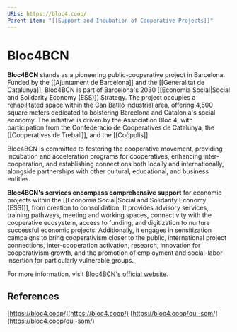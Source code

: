 ```yaml
---
URLs: https://bloc4.coop/
Parent item: "[[Support and Incubation of Cooperative Projects]]"
---
```

# Bloc4BCN

**Bloc4BCN** stands as a pioneering public-cooperative project in Barcelona. Funded by the [[Ajuntament de Barcelona]] and the [[Generalitat de Catalunya]], Bloc4BCN is part of Barcelona's 2030 [[Economia Social|Social and Solidarity Economy (ESS)]] Strategy. The project occupies a rehabilitated space within the Can Batlló industrial area, offering 4,500 square meters dedicated to bolstering Barcelona and Catalonia's social economy. The initiative is driven by the Association Bloc 4, with participation from the Confederació de Cooperatives de Catalunya, the [[Cooperatives de Treball]], and the [[Coòpolis]].

Bloc4BCN is committed to fostering the cooperative movement, providing incubation and acceleration programs for cooperatives, enhancing inter-cooperation, and establishing connections both locally and internationally, alongside partnerships with other cultural, educational, and business entities.

**Bloc4BCN's services encompass comprehensive support** for economic projects within the [[Economia Social|Social and Solidarity Economy (ESS)]], from creation to consolidation. It provides advisory services, training pathways, meeting and working spaces, connectivity with the cooperative ecosystem, access to funding, and digitization to nurture successful economic projects. Additionally, it engages in sensitization campaigns to bring cooperativism closer to the public, international project connections, inter-cooperation activation, research, innovation for cooperativism growth, and the promotion of employment and social-labor insertion for particularly vulnerable groups.

For more information, visit [Bloc4BCN's official website](https://bloc4.coop/).

## References

[https://bloc4.coop/](https://bloc4.coop/)
[https://bloc4.coop/qui-som/](https://bloc4.coop/qui-som/)